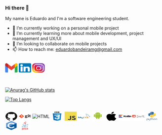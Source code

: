 ### Hi there 👋

My name is Eduardo and I'm a software engineering student. 


- 🔭 I’m currently working on a personal mobile project
- 🌱 I’m currently learning more about mobile development, project management and UX/UI
- 👯 I’m looking to collaborate on mobile projects
- 📫 How to reach me: eduardobandeiramg@gmail.com

<div style="display: inline_block"><br>
    <a href="eduardobandeiramg@gmail.com" target="_blank"><img align="center" alt="gmail" height="30" width="40" src="src/contato/gmail-logo-16.png"></a> 
    <a href="https://www.linkedin.com/in/eduardobandeiramg/" target="_blank"><img align="center" alt="linkedin" height="30" width="40" src="src/contato/linkedin.png" target="_blank"></a> 
    <a href="https://www.instagram.com/eduardobandeiramg/" target="_blank"><img align="center" alt="instagram" height="30" width="40" src="src/contato/Instagram-Icon.png" target="_blank"></a> 
  
</div>

</br>
</br>

[![Anurag's GitHub stats](https://github-readme-stats.vercel.app/api?username=eduardobandeiramg&show_icons=true&count_private=true&disable_animations=false)](https://github.com/anuraghazra/github-readme-stats)

[![Top Langs](https://github-readme-stats.vercel.app/api/top-langs/?username=eduardobandeiramg&layout=compact)](https://github.com/anuraghazra/github-readme-stats)



<div style="display: inline_block"><br>
  <img align="center" alt="GitHub" height="30" width="40" src="https://raw.githubusercontent.com/devicons/devicon/master/icons/github/github-original.svg">
    <img align="center" alt="GIT" height="30" width="40" src="https://raw.githubusercontent.com/devicons/devicon/master/icons/git/git-original-wordmark.svg">
    <img align="center" alt="HTML" height="30" width="40" src="https://raw.githubusercontent.com/devicons/devicon/master/icons/html5/html5-original-wordmark.svg)">
    <img align="center" alt="CSS" height="30" width="40" src="https://raw.githubusercontent.com/devicons/devicon/master/icons/css3/css3-original-wordmark.svg">
    <img align="center" alt="JS" height="30" width="40" src="https://raw.githubusercontent.com/devicons/devicon/master/icons/javascript/javascript-original.svg">
    <img align="center" alt="MySQL" height="30" width="40" src="https://raw.githubusercontent.com/devicons/devicon/master/icons/mysql/mysql-original-wordmark.svg">
    <img align="center" alt="Android" height="30" width="40" src="https://raw.githubusercontent.com/devicons/devicon/master/icons/android/android-original-wordmark.svg">
    <img align="center" alt="Apple" height="30" width="40" src="https://raw.githubusercontent.com/devicons/devicon/master/icons/apple/apple-original.svg">
    <img align="center" alt="Kotlin" height="30" width="40" src="https://raw.githubusercontent.com/devicons/devicon/master/icons/kotlin/kotlin-original-wordmark.svg">
    <img align="center" alt="Swift" height="30" width="40" src="https://raw.githubusercontent.com/devicons/devicon/master/icons/swift/swift-original-wordmark.svg">
    <img align="center" alt="Python" height="30" width="40" src="https://raw.githubusercontent.com/devicons/devicon/master/icons/python/python-original-wordmark.svg">
    <img align="center" alt="C" height="30" width="40" src="https://raw.githubusercontent.com/devicons/devicon/master/icons/c/c-original.svg">
    <img align="center" alt="Java" height="30" width="40" src="https://raw.githubusercontent.com/devicons/devicon/master/icons/java/java-original-wordmark.svg">
</div>

